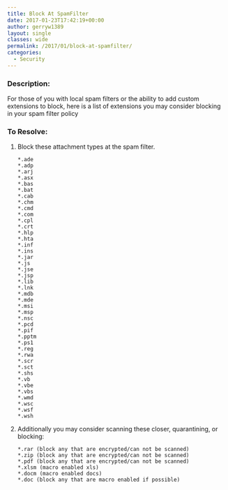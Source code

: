 ```yaml
---
title: Block At SpamFilter
date: 2017-01-23T17:42:19+00:00
author: gerryw1389
layout: single
classes: wide
permalink: /2017/01/block-at-spamfilter/
categories:
  - Security
---
```

<!--more-->

### Description:

For those of you with local spam filters or the ability to add custom extensions to block, here is a list of extensions you may consider blocking in your spam filter policy

### To Resolve:

1. Block these attachment types at the spam filter.

   ```escape
   *.ade  
   *.adp  
   *.arj  
   *.asx  
   *.bas  
   *.bat  
   *.cab  
   *.chm  
   *.cmd  
   *.com  
   *.cpl  
   *.crt  
   *.hlp  
   *.hta  
   *.inf  
   *.ins  
   *.jar  
   *.js  
   *.jse  
   *.jsp  
   *.lib  
   *.lnk  
   *.mdb  
   *.mde  
   *.msi  
   *.msp  
   *.nsc  
   *.pcd  
   *.pif  
   *.pptm  
   *.ps1  
   *.reg  
   *.rwa  
   *.scr  
   *.sct  
   *.shs  
   *.vb  
   *.vbe  
   *.vbs  
   *.wmd  
   *.wsc  
   *.wsf  
   *.wsh
   ```

2. Additionally you may consider scanning these closer, quarantining, or blocking:

   ```escape
   *.rar (block any that are encrypted/can not be scanned)  
   *.zip (block any that are encrypted/can not be scanned)  
   *.pdf (block any that are encrypted/can not be scanned)  
   *.xlsm (macro enabled xls)  
   *.docm (macro enabled docs)  
   *.doc (block any that are macro enabled if possible)
   ```